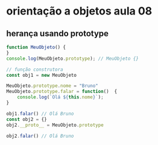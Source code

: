 # orientação a objetos aula 08
## herança usando prototype

```javascript
function MeuObjeto() {
}
console.log(MeuObjeto.prototype); // MeuObjeto {}

// função construtora
const obj1 = new MeuObjeto

MeuObjeto.prototype.nome = "Bruno"
MeuObjeto.prototype.falar = function()  {
    console.log(`Olá ${this.nome}`);
}

obj1.falar() // Olá Bruno
const obj2 = {}
obj2.__proto__ = MeuObjeto.prototype

obj2.falar() // Olá Bruno
```